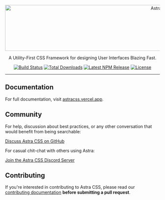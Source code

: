 <p align="center">
  <a href="https://astracss.vercel.app" target="_blank">
    <picture>
      <source media="(prefers-color-scheme: dark)" srcset="./.github/logo-dark.svg">
      <source media="(prefers-color-scheme: dark)" srcset="./.github/logo-light.svg">
      <img alt="Astra CSS" src="https://raw.githubusercontent.com/devsujay19/astracss/HEAD/.github/logo-dark.svg" width="1000" height="150" style="max-width: 100%;">
    </picture>
  </a>
</p>

<p align="center">
  A Utility-First CSS Framework for designing User Interfaces Blazing Fast.
</p>

<p align="center">
    <a href="https://github.com/devsujay19/astracss/actions"><img src="https://img.shields.io/badge/build-passing-brightgreen" alt="Build Status"></a>
    <a href="https://www.npmjs.com/package/astracss"><img src="https://img.shields.io/badge/downloads-1K-brightgreen" alt="Total Downloads"></a>
    <a href="https://github.com/devsujay19/astracss/releases"><img src="https://img.shields.io/badge/npm-v0.1.0-brightgreen" alt="Latest NPM Release"></a>
    <a href="https://github.com/devsujay19/astracss/blob/master/LICENSE"><img src="https://img.shields.io/badge/license-MIT-green" alt="License"></a>
</p>

---

## Documentation

For full documentation, visit [astracss.vercel.app](https://astracss.vercel.app/).

## Community

For help, discussion about best practices, or any other conversation that would benefit from being searchable:

[Discuss Astra CSS on GitHub](https://github.com/devsujay19/astracss/discussions)

For casual chit-chat with others using Astra:

[Join the Astra CSS Discord Server](https://discord.gg/PuVSsSu59g)

## Contributing

If you're interested in contributing to Astra CSS, please read our [contributing documentation](https://github.com/devsujay19/astracss-cdn/blob/main/.github/CONTIBUTING.md) **before submitting a pull request**.